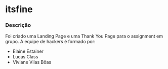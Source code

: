 # itsfine

### Descrição 
Foi criado uma Landing Page e uma Thank You Page para o assignment em grupo. 
A equipe de hackers é formado por: 
* Elaine Estainer
* Lucas Class
* Viviane Vilas Bôas
